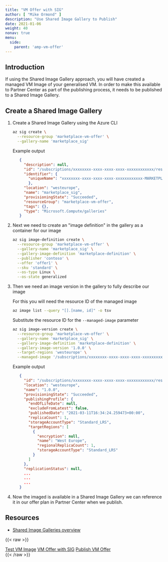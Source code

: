 ```yaml
---
title: "VM Offer with SIG"
author: [ "Mike Ormond" ]
description: "Use Shared Image Gallery to Publish"
date: 2021-01-06
weight: 40
nonav: true
menu:
  side:
    parent: 'amp-vm-offer'
---
```


## Introduction

If using the Shared Image Gallery approach, you will have created a managed VM Image of your generalised VM. In order to make this available to Partner Center as part of the publishing process, it needs to be published to a Shared Image Gallery.

## Create a Shared Image Gallery

1. Create a Shared Image Gallery using the Azure CLI

   ```bash
   az sig create \
     --resource-group 'marketplace-vm-offer' \
     --gallery-name 'marketplace_sig'
   ```

   Example output

   ```json
      {
        "description": null,
        "id": "/subscriptions/xxxxxxxx-xxxx-xxxx-xxxx-xxxxxxxxxxxx/resourceGroups/marketplace-vm-offer/providers/Microsoft.Compute/galleries/marketplace_sig",
        "identifier": {
          "uniqueName": "xxxxxxxx-xxxx-xxxx-xxxx-xxxxxxxxxxxx-MARKETPLACE_SIG"
          },
        "location": "westeurope",
        "name": "marketplace_sig",
        "provisioningState": "Succeeded",
        "resourceGroup": "marketplace-vm-offer",
        "tags": {},
        "type": "Microsoft.Compute/galleries"
      }
   ```

1. Next we need to create an "image definition" in the gallery as a container for our image

    ```bash
    az sig image-definition create \
      --resource-group 'marketplace-vm-offer' \
      --gallery-name 'marketplace_sig' \
      --gallery-image-definition 'marketplace-definition' \
      --publisher 'contoso' \
      --offer 'offer1' \
      --sku 'standard' \
      --os-type Linux \
      --os-state generalized
    ```

1. Then we need an image version in the gallery to fully describe our image

    For this you will need the resource ID of the managed image

    ```bash
    az image list --query "[].[name, id]" -o tsv
    ```

    Substitute the resource ID for the ```--managed-image``` parameter

    ```bash
    az sig image-version create \
      --resource-group 'marketplace-vm-offer' \
      --gallery-name 'marketplace_sig' \
      --gallery-image-definition 'marketplace-definition' \
      --gallery-image-version '1.0.0' \
      --target-regions 'westeurope' \
      --managed-image '/subscriptions/xxxxxxxx-xxxx-xxxx-xxxx-xxxxxxxxxxxx/resourceGroups/MARKETPLACE-VM-OFFER/providers/Microsoft.Compute/images/marketplacevm-image'
    ```

   Example output

   ```json
      {
        "id": "/subscriptions/xxxxxxxx-xxxx-xxxx-xxxx-xxxxxxxxxxxx/resourceGroups/marketplace-vm-offer/providers/Microsoft.Compute/galleries/marketplace_sig/images/marketplace-definition/versions/1.0.0",
        "location": "westeurope",
        "name": "1.0.0",
        "provisioningState": "Succeeded",
        "publishingProfile": {
          "endOfLifeDate": null,
          "excludeFromLatest": false,
          "publishedDate": "2021-03-11T16:34:24.259473+00:00",
          "replicaCount": 1,
          "storageAccountType": "Standard_LRS",
          "targetRegions": [
            {
              "encryption": null,
              "name": "West Europe",
              "regionalReplicaCount": 1,
              "storageAccountType": "Standard_LRS"
            }
          ]
        },
        "replicationStatus": null,
        ...
        ...
        ...
      }
   ```

1. Now the imaged is available in a Shared Image Gallery we can reference it in our offer plan in Partner Center when we publish.

## Resources

* [Shared Image Galleries overview](https://docs.microsoft.com/azure/virtual-machines/shared-image-galleries)

{{< raw >}}
  <nav class="paginate-container" aria-label="Pagination">
    <div class="pagination">
      <a class="previous_page" rel="next" href="../vmoffer-test" aria-label="Previous Page">Test VM Image</a>
      <!-- <span class="previous_page" aria-disabled="true">Previous</span> -->
      <a class="text-gray-light" href="." aria-label="Top">VM Offer with SIG</a>
      <a class="next_page" rel="next" href="../vmpublish" aria-label="Next Page">Publish VM Offer</a>
      <!-- <span class="next_page" aria-disabled="true">Next</span> -->
    </div>
  </nav>
{{< /raw >}}
